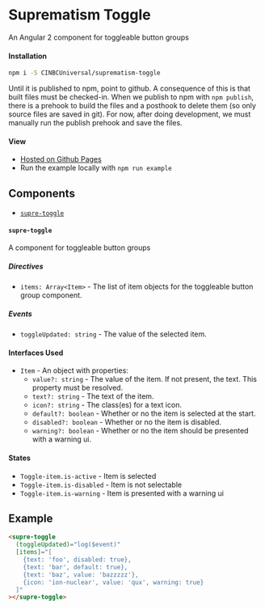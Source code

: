 # Suprematism Toggle

An Angular 2 component for toggleable button groups


#### Installation
```bash
npm i -S CINBCUniversal/suprematism-toggle
```
Until it is published to npm, point to github. A consequence of this is that
built files must be checked-in. When we publish to npm with `npm publish`,
there is a prehook to build the files and a posthook to delete them
(so only source files are saved in git). For now, after doing development,
we must manually run the publish prehook and save the files.


#### View
- [Hosted on Github Pages](https://cinbcuniversal.github.io/suprematism-toggle/)
- Run the example locally with `npm run example`


## Components
- [`supre-toggle`](#supre-toggle)

#### <a id="supre-toggle"></a> `supre-toggle`
A component for toggleable button groups

##### Directives
- `items: Array<Item>` - The list of item objects for the toggleable button group component.

##### Events
- `toggleUpdated: string` - The value of the selected item.

#### Interfaces Used
- `Item` - An object with properties:
  - `value?: string` - The value of the item. If not present, the text. This property must be resolved.
  - `text?: string` - The text of the item.
  - `icon?: string` - The class(es) for a text icon.
  - `default?: boolean` - Whether or no the item is selected at the start.
  - `disabled?: boolean` - Whether or no the item is disabled.
  - `warning?: boolean` - Whether or no the item should be presented with a warning ui.

#### States
- `Toggle-item.is-active` - Item is selected
- `Toggle-item.is-disabled` - Item is not selectable
- `Toggle-item.is-warning` - Item is presented with a warning ui


## Example
```html
<supre-toggle
  (toggleUpdated)="log($event)"
  [items]="[
    {text: 'foo', disabled: true},
    {text: 'bar', default: true},
    {text: 'baz', value: 'bazzzzz'},
    {icon: 'ion-nuclear', value: 'qux', warning: true}
  ]"
></supre-toggle>
```
